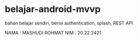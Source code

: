 # belajar-android-mvvp
bahan belajar sendiri, berisi authentication, splash, REST API

NAMA : MASHUDI ROHMAT
NIM : 20.22.2421
